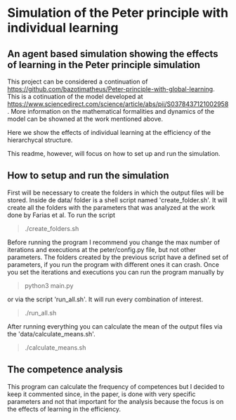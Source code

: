 # Simulation of the Peter principle with individual learning

## An agent based simulation showing the effects of learning in the Peter principle simulation

This project can be considered a continuation of https://github.com/bazotimatheus/Peter-principle-with-global-learning.
This is a cotinuation of the model developed at https://www.sciencedirect.com/science/article/abs/pii/S0378437121002958.
More information on the mathematical formalities and dynamics of the model can be showned at the work mentioned above.

Here we show the effects of individual learning at the efficiency of the hierarchycal structure.

This readme, however, will focus on how to set up and run the simulation.

## How to setup and run the simulation

First will be necessary to create the folders in which the output files will be stored.
Inside de data/ folder is a shell script named 'create_folder.sh'.
It will create all the folders with the parameters that was analyzed at the work done by Farias et al.
To run the script

> ./create_folders.sh

Before running the program I recommend you change the max number of iterations and executions at the peter/config.py file, but not other parameters.
The folders created by the previous script have a defined set of parameters, if you run the program with different ones it can crash.
Once you set the iterations and executions you can run the program manually by

> python3 main.py

or via the script 'run_all.sh'. It will run every combination of interest.

> ./run_all.sh

After running everything you can calculate the mean of the output files via the 'data/calculate_means.sh'.

> ./calculate_means.sh

## The competence analysis

This program can calculate the frequency of competences but I decided to keep it commented since, in the paper, is done with very specific parameters and not that important for the analysis because the focus is on the effects of learning in the efficiency.
